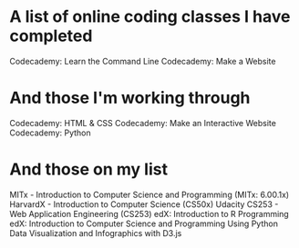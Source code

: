 A list of online coding classes I have completed
===================================
Codecademy: Learn the Command Line
Codecademy: Make a Website

And those I'm working through
===================================
Codecademy: HTML & CSS
Codecademy: Make an Interactive Website
Codecademy: Python

And those on my list
===================================
MITx - Introduction to Computer Science and Programming (MITx: 6.00.1x)
HarvardX - Introduction to Computer Science (CS50x)
Udacity CS253 - Web Application Engineering (CS253)
edX: Introduction to R Programming
edX: Introduction to Computer Science and Programming Using Python
Data Visualization and Infographics with D3.js
